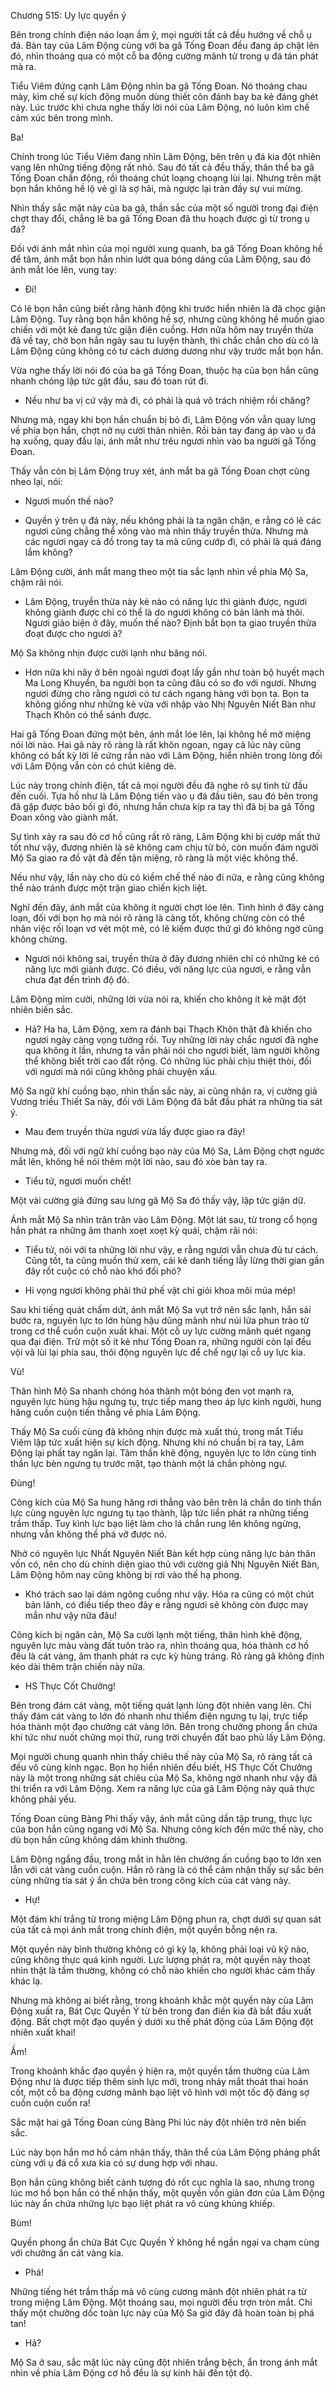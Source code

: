 




Chương 515: Uy lực quyền ý


Bên trong chính điện náo loạn ầm ỹ, mọi người tất cả đều hướng về chỗ ụ đá. Bàn tay của Lâm Động cùng với ba gã Tống Đoan đều đang áp chặt lên đó, nhìn thoáng qua có một cỗ ba động cường mãnh từ trong ụ đá tán phát mà ra.

Tiểu Viêm đứng cạnh Lâm Động nhìn ba gã Tống Đoan. Nó thoáng chau mày, kìm chế sự kích động muốn dùng thiết côn đánh bay ba kẻ đáng ghét này. Lúc trước khi chưa nghe thấy lời nói của Lâm Động, nó luôn kìm chế cảm xúc bên trong mình.

Ba!

Chính trong lúc Tiểu Viêm đang nhìn Lâm Động, bên trên ụ đá kia đột nhiên vang lên những tiếng động rất nhỏ. Sau đó tất cả đều thấy, thân thể ba gã Tống Đoan chấn động, rồi thoáng chút loạng choạng lùi lại. Nhưng trên mặt bọn hắn không hề lộ vẻ gì là sợ hãi, mà ngược lại tràn đầy sự vui mừng.

Nhìn thấy sắc mặt này của ba gã, thần sắc của một số người trong đại điện chợt thay đổi, chẳng lẽ ba gã Tống Đoan đã thu hoạch được gì từ trong ụ đá?

Đối với ánh mắt nhìn của mọi người xung quanh, ba gã Tống Đoan không hề để tâm, ánh mắt bọn hắn nhìn lướt qua bóng dáng của Lâm Động, sau đó ánh mắt lóe lên, vung tay:

- Đi!

Có lẽ bọn hắn cũng biết rằng hành động khi trước hiển nhiên là đã chọc giận Lâm Động. Tuy rằng bọn hắn không hề sợ, nhưng cũng không hề muốn giao chiến với một kẻ đang tức giận điên cuồng. Hơn nữa hôm nay truyền thừa đã về tay, chờ bọn hắn ngày sau tu luyện thành, thì chắc chắn cho dù có là Lâm Động cũng không có tư cách dương dương như vậy trước mắt bọn hắn.

Vừa nghe thấy lời nói đó của ba gã Tống Đoan, thuộc hạ của bọn hắn cũng nhanh chóng lập tức gật đầu, sau đó toan rút đi.

- Nếu như ba vị cứ vậy mà đi, có phải là quá vô trách nhiệm rồi chăng?

Nhưng mà, ngay khi bọn hắn chuẩn bị bỏ đi, Lâm Động vốn vẫn quay lưng về phía bọn hắn, chợt nở nụ cười thản nhiên. Rồi bàn tay đang áp vào ụ đá hạ xuống, quay đầu lại, ánh mắt như trêu ngươi nhìn vào ba người gã Tống Đoan.

Thấy vẫn còn bị Lâm Động truy xét, ánh mắt ba gã Tống Đoan chợt cũng nheo lại, nói:

- Ngươi muốn thế nào?

- Quyền ý trên ụ đá này, nếu không phải là ta ngăn chặn, e rằng có lẽ các ngươi cũng chẳng thể xông vào mà nhìn thấy truyền thừa. Nhưng mà các ngươi ngay cả đồ trong tay ta mà cũng cướp đi, có phải là quá đáng lắm không?

Lâm Động cười, ánh mắt mang theo một tia sắc lạnh nhìn về phía Mộ Sa, chậm rãi nói.

- Lâm Động, truyền thừa này kẻ nào có năng lực thì giành được, ngươi không giành được chỉ có thể là do ngươi không có bản lãnh mà thôi. Ngươi giảo biện ở đây, muốn thế nào? Định bắt bọn ta giao truyền thừa đoạt được cho ngươi à?

Mộ Sa không nhịn được cười lạnh như băng nói.

- Hơn nữa khi nãy ở bên ngoài ngươi đoạt lấy gần như toàn bộ huyết mạch Ma Long Khuyển, ba người bọn ta cũng đâu có so đo với ngươi. Nhưng ngươi đừng cho rằng ngươi có tư cách ngang hàng với bọn ta. Bọn ta không giống như những kẻ vừa với nhập vào Nhị Nguyên Niết Bàn như Thạch Khôn có thể sánh được.

Hai gã Tống Đoan đứng một bên, ánh mắt lóe lên, lại không hề mở miệng nói lời nào. Hai gã này rõ ràng là rất khôn ngoan, ngay cả lúc này cũng không có bất kỳ lời lẽ cứng rắn nào với Lâm Động, hiển nhiên trong lòng đối với Lâm Động vẫn còn có chút kiêng dè.

Lúc này trong chính điện, tất cả mọi người đều đã nghe rõ sự tình từ đầu đến cuối. Tựa hồ như là Lâm Động tiến vào ụ đá đầu tiên, sau đó bên trong đã gặp được bảo bối gì đó, nhưng hắn chưa kịp ra tay thì đã bị ba gã Tống Đoan xông vào giành mất.

Sự tình xảy ra sau đó cơ hồ cũng rất rõ ràng, Lâm Động khi bị cướp mất thứ tốt như vậy, đương nhiên là sẽ không cam chịu từ bỏ, còn muốn đám người Mộ Sa giao ra đồ vật đã đến tận miệng, rõ ràng là một việc không thể.

Nếu như vậy, lần này cho dù có kiềm chế thế nào đi nữa, e rằng cũng không thể nào tránh được một trận giao chiến kịch liệt.

Nghĩ đến đây, ánh mắt của không ít người chợt lóe lên. Tình hình ở đây càng loạn, đối với bọn họ mà nói rõ ràng là càng tốt, không chừng còn có thể nhân việc rối loạn vơ vét một mẻ, có lẽ kiếm được thứ gì đó không ngờ cũng không chừng.

- Ngươi nói không sai, truyền thừa ở đây đương nhiên chỉ có những kẻ có năng lực mới giành được. Có điều, với năng lực của ngươi, e rằng vẫn chưa đạt đến trình độ đó.

Lâm Động mỉm cười, những lời vừa nói ra, khiến cho không ít kẻ mặt đột nhiên biến sắc.

- Hả? Ha ha, Lâm Động, xem ra đánh bại Thạch Khôn thật đã khiến cho ngươi ngày càng vọng tưởng rồi. Tuy những lời này chắc ngươi đã nghe qua không ít lần, nhưng ta vẫn phải nói cho ngươi biết, làm người không thể không biết trời cao đất rộng. Có những lúc phải chịu thiệt thòi, đối với ngươi mà nói cũng không phải chuyện xấu.

Mộ Sa ngữ khí cuồng bạo, nhìn thần sắc này, ai cũng nhận ra, vị cường giả Vương triều Thiết Sa này, đối với Lâm Động đã bắt đầu phát ra những tia sát ý.

- Mau đem truyền thừa ngươi vừa lấy được giao ra đây!

Nhưng mà, đối với ngữ khí cuồng bạo này của Mộ Sa, Lâm Động chợt ngước mắt lên, không hề nói thêm một lời nào, sau đó xòe bàn tay ra.

- Tiểu tử, ngươi muốn chết!

Một vài cường giả đứng sau lưng gã Mộ Sa đó thấy vậy, lập tức giận dữ.

Ánh mắt Mộ Sa nhìn trân trân vào Lâm Động. Một lát sau, từ trong cổ họng hắn phát ra những âm thanh xoẹt xoẹt kỳ quái, chậm rãi nói:

- Tiểu tử, nói với ta những lời như vậy, e rằng ngươi vẫn chưa đủ tư cách. Cũng tốt, ta cũng muốn thử xem, cái kẻ danh tiếng lẫy lừng thời gian gần đây rốt cuộc có chỗ nào khó đối phó?

- Hi vọng ngươi không phải thứ phế vật chỉ giỏi khoa môi múa mép!

Sau khi tiếng quát chấm dứt, ánh mắt Mộ Sa vụt trở nên sắc lạnh, hắn sải bước ra, nguyên lực to lớn hùng hậu dũng mãnh như núi lửa phun trào từ trong cơ thể cuồn cuộn xuất khai. Một cỗ uy lực cường mãnh quét ngang qua đại điện. Trừ một số ít kẻ như Tống Đoan ra, những người còn lại đều vội vã lùi lại phía sau, thôi động nguyên lực để chế ngự lại cỗ uy lực kia.

Vù!

Thân hình Mộ Sa nhanh chóng hóa thành một bóng đen vọt mạnh ra, nguyên lực hùng hậu ngưng tụ, trực tiếp mang theo áp lực kinh người, hung hăng cuồn cuộn tiến thẳng về phía Lâm Động.

Thấy Mộ Sa cuối cùng đã không nhịn được mà xuất thủ, trong mắt Tiểu Viêm lập tức xuất hiện sự kích động. Nhưng khi nó chuẩn bị ra tay, Lâm Động lại phất tay ngăn lại. Tâm thần khẽ động, nguyên lực to lớn cùng tinh thần lực bèn ngưng tụ trước mặt, tạo thành một lá chắn phòng ngự.

Đùng!

Công kích của Mộ Sa hung hăng rơi thẳng vào bên trên lá chắn do tinh thần lực cùng nguyên lực ngưng tụ tạo thành, lập tức liền phát ra những tiếng trầm thấp. Tuy kình lực bạo liệt làm cho lá chắn rung lên không ngừng, nhưng vẫn không thể phá vỡ được nó.

Nhờ có nguyên lực Nhất Nguyên Niết Bàn kết hợp cùng năng lực bản thân vốn có, nên cho dù chính diện giao thủ với cường giả Nhị Nguyên Niết Bàn, Lâm Động hôm nay cũng không bị rơi vào thế hạ phong.

- Khó trách sao lại dám ngông cuồng như vậy. Hóa ra cũng có một chút bản lãnh, có điều tiếp theo đây e rằng ngươi sẽ không còn được may mắn như vậy nữa đâu!

Công kích bị ngăn cản, Mộ Sa cười lạnh một tiếng, thân hình khẽ động, nguyên lực màu vàng đất tuôn trào ra, nhìn thoáng qua, hóa thành cơ hồ đều là cát vàng, âm thanh phát ra cực kỳ hùng tráng. Rõ ràng gã không định kéo dài thêm trận chiến này nữa.

- HS Thực Cốt Chưởng!

Bên trong đám cát vàng, một tiếng quát lạnh lùng đột nhiên vang lên. Chỉ thấy đám cát vàng to lớn đó nhanh như thiểm điện ngưng tụ lại, trực tiếp hóa thành một đạo chưởng cát vàng lớn. Bên trong chưởng phong ẩn chứa khí tức như nuốt chửng mọi thứ, rung trời chuyển đất bao phủ lấy Lâm Động.

Mọi người chung quanh nhìn thấy chiêu thế này của Mộ Sa, rõ ràng tất cả đều vô cùng kinh ngạc. Bọn họ hiển nhiên đều biết, HS Thực Cốt Chưởng này là một trong những sát chiêu của Mộ Sa, không ngờ nhanh như vậy đã thi triển ra với Lâm Động. Xem ra năng lực của gã Lâm Động này quả thực không phải yếu.

Tống Đoan cùng Bàng Phi thấy vậy, ánh mắt cũng dần tập trung, thực lực của bọn hắn cũng ngang với Mộ Sa. Nhưng công kích đến mức thế này, cho dù bọn hắn cũng không dám khinh thường.

Lâm Động ngẩng đầu, trong mắt in hằn lên chưởng ấn cuồng bạo to lớn xen lẫn với cát vàng cuồn cuộn. Hắn rõ ràng là có thể cảm nhận thấy sự sắc bén cùng những tia sát ý ẩn chứa bên trong công kích của cát vàng này.

- Hự!

Một đám khí trắng từ trong miệng Lâm Động phun ra, chợt dưới sự quan sát của tất cả mọi ánh mắt trong chính điện, một quyền bỗng nện ra.

Một quyền này bình thường không có gì kỳ lạ, không phải loại vũ kỹ nào, cũng không thực quá kinh người. Lực lượng phát ra, một quyền này thoạt nhìn thật là tầm thường, không có chỗ nào khiến cho người khác cảm thấy khác lạ.

Nhưng mà không ai biết rằng, trong khoảnh khắc một quyền này của Lâm Động xuất ra, Bát Cực Quyền Ý từ bên trong đan điền kia đã bắt đầu xuất động. Bất chợt một đạo quyền ý dưới xu thế phát động của Lâm Động đột nhiên xuất khai!

Ầm!

Trong khoảnh khắc đạo quyền ý hiện ra, một quyền tầm thường của Lâm Động như là được tiếp thêm sinh lực mới, trong nháy mắt thoát thai hoán cốt, một cỗ ba động cương mãnh bạo liệt vô hình với một tốc độ đáng sợ cuồn cuộn cuốn ra!

Sắc mặt hai gã Tống Đoan cùng Bàng Phi lúc này đột nhiên trở nên biến sắc.

Lúc này bọn hắn mơ hồ cảm nhận thấy, thân thể của Lâm Động phảng phất cùng với ụ đá cổ xưa kia có sự dung hợp với nhau.

Bọn hắn cũng không biết cảnh tượng đó rốt cục nghĩa là sao, nhưng trong lúc mơ hồ bọn hắn có thể nhận thấy, một quyền vốn giản đơn của Lâm Động lúc này ẩn chứa những lực bạo liệt phát ra vô cùng khủng khiếp.

Bùm!

Quyền phong ẩn chứa Bát Cực Quyền Ý không hề ngần ngại va chạm cùng với chưởng ấn cát vàng kia.

- Phá!

Những tiếng hét trầm thấp mà vô cùng cương mãnh đột nhiên phát ra từ trong miệng Lâm Động. Một thoáng sau, mọi người đều trợn tròn mắt. Chỉ thấy một chưởng dốc toàn lực này của Mộ Sa giờ đây đã hoàn toàn bị phá tan!

- Hả?

Mộ Sa ở sau, sắc mặt lúc này cũng đột nhiên trắng bệch, ẩn trong ánh mắt nhìn về phía Lâm Động cơ hồ đều là sự kinh hãi đến tột độ.




